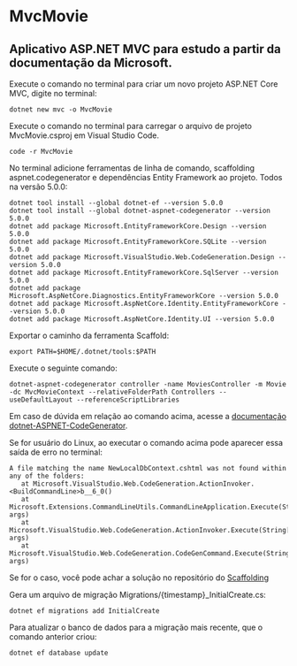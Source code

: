 # MvcMovie
## Aplicativo ASP.NET MVC para estudo a partir da documentação da Microsoft.

Execute o comando no terminal para criar um novo projeto ASP.NET Core MVC, digite no terminal:
```
dotnet new mvc -o MvcMovie 
```

Execute o comando no terminal para carregar o arquivo de projeto MvcMovie.csproj em Visual Studio Code.
```
code -r MvcMovie
```

No terminal adicione ferramentas de linha de comando, scaffolding aspnet.codegenerator e dependências Entity Framework ao projeto. Todos na versão 5.0.0:
```
dotnet tool install --global dotnet-ef --version 5.0.0
dotnet tool install --global dotnet-aspnet-codegenerator --version 5.0.0   
dotnet add package Microsoft.EntityFrameworkCore.Design --version 5.0.0  
dotnet add package Microsoft.EntityFrameworkCore.SQLite --version 5.0.0
dotnet add package Microsoft.VisualStudio.Web.CodeGeneration.Design --version 5.0.0
dotnet add package Microsoft.EntityFrameworkCore.SqlServer --version 5.0.0
dotnet add package Microsoft.AspNetCore.Diagnostics.EntityFrameworkCore --version 5.0.0
dotnet add package Microsoft.AspNetCore.Identity.EntityFrameworkCore --version 5.0.0
dotnet add package Microsoft.AspNetCore.Identity.UI --version 5.0.0
```

Exportar o caminho da ferramenta Scaffold:
```
export PATH=$HOME/.dotnet/tools:$PATH
```

Execute o seguinte comando:
```
dotnet-aspnet-codegenerator controller -name MoviesController -m Movie -dc MvcMovieContext --relativeFolderPath Controllers --useDefaultLayout --referenceScriptLibraries
```

Em caso de dúvida em relação ao comando acima, acesse a [documentação dotnet-ASPNET-CodeGenerator](https://docs.microsoft.com/pt-br/aspnet/core/fundamentals/tools/dotnet-aspnet-codegenerator?view=aspnetcore-5.0).

Se for usuário do Linux, ao executar o comando acima pode aparecer essa saída de erro no terminal:
```
A file matching the name NewLocalDbContext.cshtml was not found within any of the folders: 
   at Microsoft.VisualStudio.Web.CodeGeneration.ActionInvoker.<BuildCommandLine>b__6_0()
   at Microsoft.Extensions.CommandLineUtils.CommandLineApplication.Execute(String[] args)
   at Microsoft.VisualStudio.Web.CodeGeneration.ActionInvoker.Execute(String[] args)
   at Microsoft.VisualStudio.Web.CodeGeneration.CodeGenCommand.Execute(String[] args)
```

Se for o caso, você pode achar a solução no repositório do [Scaffolding](https://github.com/dotnet/Scaffolding/issues/1387#issuecomment-735289808)

Gera um arquivo de migração Migrations/{timestamp}_InitialCreate.cs:
```
dotnet ef migrations add InitialCreate
```

Para atualizar o banco de dados para a migração mais recente, que o comando anterior criou:
```
dotnet ef database update
```

